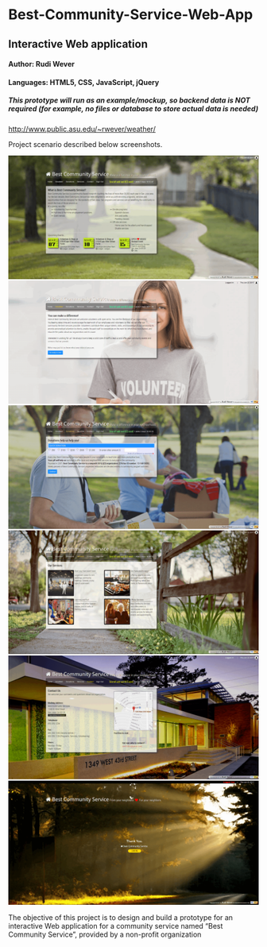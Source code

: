 # Best-Community-Service-Web-App
## Interactive Web application

#### Author: Rudi Wever
#### Languages: HTML5, CSS, JavaScript, jQuery
##### *This prototype will run as an example/mockup, so backend data is NOT required (for example, no files or database to store actual data is needed)*
http://www.public.asu.edu/~rwever/weather/

Project scenario described below screenshots.

![Best Community Service Mainpage screenshot](https://github.com/rwever-projects/Best-Community-Service-Web-App/blob/master/BCS_Mainpage_Screenshot.png)
![Best Community Service Volunteerpage screenshot](https://github.com/rwever-projects/Best-Community-Service-Web-App/blob/master/BCS_Volunteer_Screenshot.png)
![Best Community Service Donationspage screenshot](https://github.com/rwever-projects/Best-Community-Service-Web-App/blob/master/BCS_Donations_Screenshot.png)
![Best Community Service Servicespage screenshot](https://github.com/rwever-projects/Best-Community-Service-Web-App/blob/master/BCS_Services_Screenshot.png)
![Best Community Service Contactpage screenshot](https://github.com/rwever-projects/Best-Community-Service-Web-App/blob/master/BCS_Contact_Screenshot.png)
![Best Community Service Logoutpage screenshot](https://github.com/rwever-projects/Best-Community-Service-Web-App/blob/master/BCS_Logout_Screenshot.png)

The objective of this project is to design and build a prototype for an interactive Web application for a community service named “Best Community Service”, provided by a non-profit organization
